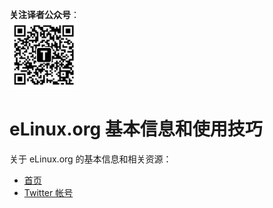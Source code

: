 **关注译者公众号**：
<br/>
<img src='../../pic/tinylab-wechat.jpg' width='110px'/>
<br/>


# eLinux.org 基本信息和使用技巧

关于 eLinux.org 的基本信息和相关资源：

* [首页](http://elinux.org/)
* [Twitter 帐号](http://twitter.com/elinux)
